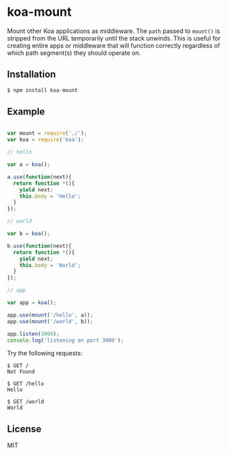 
# koa-mount

  Mount other Koa applications as middleware. The `path` passed to `mount()` is stripped
  from the URL temporarily until the stack unwinds. This is useful for creating entire 
  apps or middleware that will function correctly regardless of which path segment(s)
  they should operate on.

## Installation

```js
$ npm install koa-mount
```

## Example

```js

var mount = require('./');
var koa = require('koa');

// hello

var a = koa();

a.use(function(next){
  return function *(){
    yield next;
    this.body = 'Hello';
  }
});

// world

var b = koa();

b.use(function(next){
  return function *(){
    yield next;
    this.body = 'World';
  }
});

// app

var app = koa();

app.use(mount('/hello', a));
app.use(mount('/world', b));

app.listen(3000);
console.log('listening on port 3000');
```

  Try the following requests:

```
$ GET /
Not Found

$ GET /hello
Hello

$ GET /world
World
```

## License

  MIT